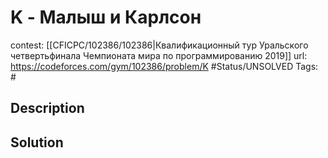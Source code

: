 # K - Малыш и Карлсон

contest: [[CFICPC/102386/102386|Квалификационный тур Уральского четвертьфинала Чемпионата мира по программированию 2019]]
url: https://codeforces.com/gym/102386/problem/K
#Status/UNSOLVED
Tags: #

## Description

## Solution

